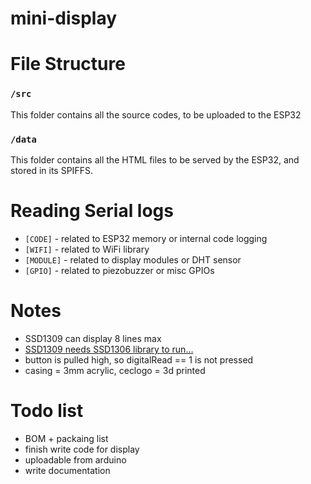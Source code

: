 # mini-display

# File Structure
### `/src`
This folder contains all the source codes, to be uploaded to the ESP32

### `/data`
This folder contains all the HTML files to be served by the ESP32, and stored in its SPIFFS.

# Reading Serial logs
- `[CODE]` - related to ESP32 memory or internal code logging
- `[WIFI]` - related to WiFi library
- `[MODULE]` - related to display modules or DHT sensor
- `[GPIO]` - related to piezobuzzer or misc GPIOs

# Notes
- SSD1309 can display 8 lines max
- [SSD1309 needs SSD1306 library to run...](https://github.com/sh1ura/display-and-USB-host-with-ESP32)
- button is pulled high, so digitalRead == 1 is not pressed
- casing = 3mm acrylic, ceclogo = 3d printed

# Todo list
- BOM + packaing list
- finish write code for display
- uploadable from arduino
- write documentation

